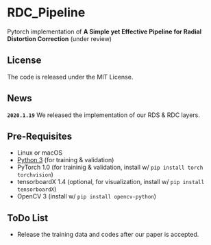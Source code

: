 # RDC_Pipeline
Pytorch implementation of  **A Simple yet Effective Pipeline for Radial Distortion Correction** (under review)
## License
The code is released under the MIT License.
## News
**`2020.1.19`** We released the implementation of our RDS & RDC layers.
## Pre-Requisites 
* Linux or macOS
* [Python 3](https://www.anaconda.com/distribution/) (for training \& validation)
* PyTorch 1.0 (for traininig \& validation, install w/ `pip install torch torchvision`)
* tensorboardX 1.4 (optional, for visualization, install w/ `pip install tensorboardX`)
* OpenCV 3 (install w/ `pip install opencv-python`)
## ToDo List
- Release the training data and codes after our paper is accepted.
